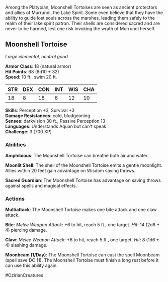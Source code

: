 Among the Platypian, Moonshell Tortoises are seen as ancient protectors and allies of Murrundi, the Lake Spirit. Some even believe that they have the ability to guide lost souls across the marshes, leading them safely to the realm of their lake spirit patron. Their shells are considered sacred and are never to be harmed, lest one risk invoking the wrath of Murrundi herself.

## Moonshell Tortoise

_Large elemental, neutral good_

**Armor Class**: 18 (natural armor)  
**Hit Points**: 68 (8d10 + 32)  
**Speed**: 10 ft., swim 20 ft.

|STR|DEX|CON|INT|WIS|CHA|
|---|---|---|---|---|---|
|18|8|18|6|12|10|

**Skills**: Perception +3, Survival +3  
**Damage Resistances**: cold, bludgeoning  
**Senses**: darkvision 30 ft., Passive Perception 13  
**Languages**: Understands Aquan but can't speak  
**Challenge**: 3 (700 XP)

### Abilities

**Amphibious**: The Moonshell Tortoise can breathe both air and water.

**Moonlit Shell**: The shell of the Moonshell Tortoise emits a gentle moonlight. Allies within 20 feet gain advantage on Wisdom saving throws.

**Sacred Guardian**: The Moonshell Tortoise has advantage on saving throws against spells and magical effects.

### Actions

**Multiattack**: The Moonshell Tortoise makes one bite attack and one claw attack.

**Bite**: _Melee Weapon Attack_: +6 to hit, reach 5 ft., one target. _Hit_: 14 (2d8 + 4) piercing damage.

**Claw**: _Melee Weapon Attack_: +6 to hit, reach 5 ft., one target. _Hit_: 8 (1d6 + 4) slashing damage.

**Moonbeam (1/Day)**: The Moonshell Tortoise can cast the spell Moonbeam (spell save DC 11). The Moonshell Tortoise must finish a long rest before it can use this ability again.

#OzirianCreatures 